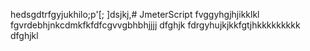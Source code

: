 hedsgdtrfgyjukhilo;p'[;
]dsjkj,# JmeterScript
fvggyhgjhjikklkl
fgvrdebhjnkcdmkfkfdfcgvvgbhbhjjjj
dfghjk
fdrgyhujkjkkfgtjhkkkkkkkkk
dfghjkl
